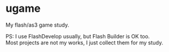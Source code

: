 # ugame
My flash/as3 game study.  

PS: I use FlashDevelop usually, but Flash Builder is OK too.  
Most projects are not my works, I just collect them for my study.  
